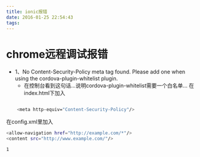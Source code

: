 ```yaml
---
title: ionic报错
date: 2016-01-25 22:54:43
tags:
---
```


# chrome远程调试报错

* 1、No Content-Security-Policy meta tag found. Please add one when using the cordova-plugin-whitelist plugin.
  * 在控制台看到这句话...说明cordova-plugin-whitelist需要一个白名单...
  在index.html下加入
``` bash

    <meta http-equiv="Content-Security-Policy"/>

```
  在config.xml里加入
``` bash
<allow-navigation href="http://example.com/*"/>
<content src="http://www.example.com/"/>

1
```

